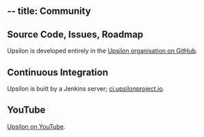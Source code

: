 --
title: Community
--

## Source Code, Issues, Roadmap

Upsilon is developed entirely in the [Upsilon organisation on GitHub](http://github.com/upsilonproject).

## Continuous Integration

Upsilon is built by a Jenkins server; [ci.upsilonproject.io](http://ci.upsilonproject.io). 

## YouTube 

[Upsilon on YouTube](https://www.youtube.com/channel/UCscCMa-5FcUMogRqkDisDFg).
